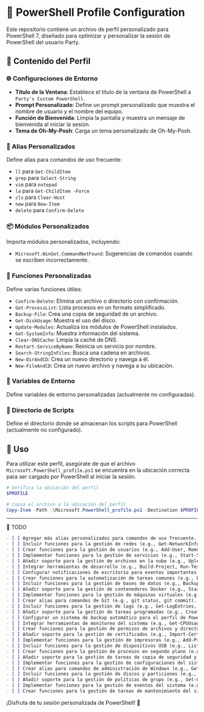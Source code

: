 # 🎨 PowerShell Profile Configuration

Este repositorio contiene un archivo de perfil personalizado para PowerShell 7, diseñado para optimizar y personalizar la sesión de PowerShell del usuario Party.

## 📄 Contenido del Perfil

### 🌐 Configuraciones de Entorno

- **Título de la Ventana**: Establece el título de la ventana de PowerShell a `Party's Custom PowerShell`.
- **Prompt Personalizado**: Define un prompt personalizado que muestra el nombre de usuario y el nombre del equipo.
- **Función de Bienvenida**: Limpia la pantalla y muestra un mensaje de bienvenida al iniciar la sesión.
- **Tema de Oh-My-Posh**: Carga un tema personalizado de Oh-My-Posh.

### 📝 Alias Personalizados

Define alias para comandos de uso frecuente:

- `ll` para `Get-ChildItem`
- `grep` para `Select-String`
- `vim` para `notepad`
- `la` para `Get-ChildItem -Force`
- `cls` para `Clear-Host`
- `new` para `New-Item`
- `delete` para `Confirm-Delete`

### 📦 Módulos Personalizados

Importa módulos personalizados, incluyendo:

- `Microsoft.WinGet.CommandNotFound`: Sugerencias de comandos cuando se escriben incorrectamente.

### 🔧 Funciones Personalizadas

Define varias funciones útiles:

- `Confirm-Delete`: Elimina un archivo o directorio con confirmación.
- `Get-ProcessList`: Lista procesos en un formato simplificado.
- `Backup-File`: Crea una copia de seguridad de un archivo.
- `Get-DiskUsage`: Muestra el uso del disco.
- `Update-Modules`: Actualiza los módulos de PowerShell instalados.
- `Get-SystemInfo`: Muestra información del sistema.
- `Clear-DNSCache`: Limpia la caché de DNS.
- `Restart-ServiceByName`: Reinicia un servicio por nombre.
- `Search-StringInFiles`: Busca una cadena en archivos.
- `New-DirAndCD`: Crea un nuevo directorio y navega a él.
- `New-FileAndCD`: Crea un nuevo archivo y navega a su ubicación.

### 🌱 Variables de Entorno

Define variables de entorno personalizadas (actualmente no configuradas).

### 📂 Directorio de Scripts

Define el directorio donde se almacenan los scripts para PowerShell (actualmente no configurado).

## 🚀 Uso

Para utilizar este perfil, asegúrate de que el archivo `Microsoft.PowerShell_profile.ps1` se encuentra en la ubicación correcta para ser cargado por PowerShell al iniciar la sesión.

```powershell
# Verifica la ubicación del perfil
$PROFILE

# Copia el archivo a la ubicación del perfil
Copy-Item -Path .\Microsoft.PowerShell_profile.ps1 -Destination $PROFILE
```
---
📝 TODO
```markdown
- [ ] Agregar más alias personalizados para comandos de uso frecuente.
- [ ] Incluir funciones para la gestión de redes (e.g., Get-NetworkInfo, Test-InternetConnection).
- [ ] Crear funciones para la gestión de usuarios (e.g., Add-User, Remove-User).
- [ ] Implementar funciones para la gestión de servicios (e.g., Start-ServiceByName, Stop-ServiceByName).
- [ ] Añadir soporte para la gestión de archivos en la nube (e.g., Upload-ToCloud, Download-FromCloud).
- [ ] Integrar herramientas de desarrollo (e.g., Build-Project, Run-Tests).
- [ ] Configurar notificaciones de escritorio para eventos importantes.
- [ ] Crear funciones para la automatización de tareas comunes (e.g., Backup-System, Clean-TempFiles).
- [ ] Incluir funciones para la gestión de bases de datos (e.g., Backup-Database, Restore-Database).
- [ ] Añadir soporte para la gestión de contenedores Docker (e.g., Start-Container, Stop-Container).
- [ ] Implementar funciones para la gestión de máquinas virtuales (e.g., Start-VM, Stop-VM).
- [ ] Crear alias para comandos de Git (e.g., git status, git commit).
- [ ] Incluir funciones para la gestión de logs (e.g., Get-LogEntries, Clear-Logs).
- [ ] Añadir soporte para la gestión de tareas programadas (e.g., Create-ScheduledTask, Remove-ScheduledTask).
- [ ] Configurar un sistema de backup automático para el perfil de PowerShell.
- [ ] Integrar herramientas de monitoreo del sistema (e.g., Get-CPUUsage, Get-MemoryUsage).
- [ ] Crear funciones para la gestión de permisos de archivos y directorios.
- [ ] Añadir soporte para la gestión de certificados (e.g., Import-Certificate, Export-Certificate).
- [ ] Implementar funciones para la gestión de impresoras (e.g., Add-Printer, Remove-Printer).
- [ ] Incluir funciones para la gestión de dispositivos USB (e.g., List-USBDevices, Eject-USBDevice).
- [ ] Crear funciones para la gestión de procesos en segundo plano (e.g., Start-BackgroundProcess, Stop-BackgroundProcess).
- [ ] Añadir soporte para la gestión de tareas de copia de seguridad y restauración.
- [ ] Implementar funciones para la gestión de configuraciones del sistema (e.g., Get-SystemConfig, Set-SystemConfig).
- [ ] Crear alias para comandos de administración de Windows (e.g., Get-WindowsFeature, Install-WindowsFeature).
- [ ] Incluir funciones para la gestión de discos y particiones (e.g., Get-DiskInfo, Format-Disk).
- [ ] Añadir soporte para la gestión de políticas de grupo (e.g., Get-GPO, Set-GPO).
- [ ] Implementar funciones para la gestión de eventos del sistema (e.g., Get-EventLog, Clear-EventLog).
- [ ] Crear funciones para la gestión de tareas de mantenimiento del sistema (e.g., Run-DiskCleanup, Run-Defrag).
```

¡Disfruta de tu sesión personalizada de PowerShell! 🎉